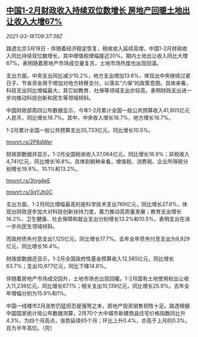 <!--1616062996000-->
[中国1-2月财政收入持续双位数增长 房地产回暖土地出让收入大增67%](https://cn.reuters.com/article/china-mof-fiscal-balance-0318-idCNKBS2BA0YC)
------

<div><i>2021-03-18T09:37:39Z</i></div><p>路透北京3月18日 - 伴随着经济稳定恢复、税收收入延续高增，中国1-2月财政收入同比持续双位数增长，其中增值税增幅接近20%。期内土地出让收入同比大增67%，表明随着房地产市场成交量复苏，土地市场热度也出现回温。</p><p>支出方面，中央支出同比减少10.2%，地方支出增加13.6%，体现出中央继续过紧日子、节省资金用于增加对地方转移支付，以落实“六保”的政策意图。具体来看，科技支出同比增幅最大，其它如教育、社保等领域支出亦较高，表明财政支出进一步向推动科技创新和民生等领域倾斜。</p><p>中国财政部周四公布数据显示，今年1-2月累计全国一般公共预算收入41,805亿元人民币，同比增长18.7%。其中，中央收入增长18.7%，地方增长18.7%。</p><p>1-2月累计全国一般公共预算支出35,733亿元，同比增长10.5%。</p><p><a href="https://tmsnrt.rs/2P8dWer">tmsnrt.rs/2P8dWer</a></p><p>财政部数据并显示，1-2月全国税收收入37,064亿元，同比增长18.9%；非税收入4,741亿元，同比增长16.8%。具体到税种来看，增值税、消费税、企业所得税分别增长19.9%、10.1%和13.2%。</p><p><a href="https://tmsnrt.rs/3tyg4eE">tmsnrt.rs/3tyg4eE</a></p><p><a href="https://tmsnrt.rs/3qYJh0C">tmsnrt.rs/3qYJh0C</a></p><p>支出方面，1-2月同比增幅最高的是科学技术支出769亿元，同比增长27.6%，体现出财政逐步加大对科技创新扶持力度，着力推动高质量发展；教育支出增长16.2%，卫生健康、社会保障和就业支出分别增长13.2%和10.5%，表明支出在进一步向民生领域倾斜。</p><p>而政府债务付息支出1,125亿元，同比增长17.7%。去年全年债务付息支出为9,829亿元，同比增长16.4%。</p><p>财政部数据还显示，1-2月全国政府性基金预算收入12,585亿元，同比增长63.7%；支出10,977亿元，同比下降14.8%。</p><p>伴随着房地产市场成交回升，土地市场也出现回暖。1-2月国有土地使用权出让收入11,236亿元，同比增长67.1%；相关支出10,139亿元，同比增长25.9%。去年全年增幅分别为15.9%和1%。</p><p>中国一线楼市2月涨势仍猛但恐是强弩之末，房地产投资销售韧性十足。路透根据中国国家统计局公布数据测算，2月70个大中城市新建商品住宅价格指数同比升4.3%，为四个月高点，涨势延续65个月；环比上升0.4%，亦高于上月的0.3%，且为半年高位。（完）</p>
